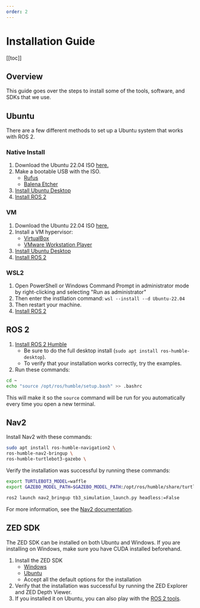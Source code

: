 ```yaml
---
order: 2
---
```

# Installation Guide

[[toc]]

## Overview

This guide goes over the steps to install some of the tools, software, and SDKs that we use.

## Ubuntu

There are a few different methods to set up a Ubuntu system that works with ROS 2.

### Native Install

1. Download the Ubuntu 22.04 ISO [here.](https://ubuntu.com/download/desktop)
2. Make a bootable USB with the ISO.
    - [Rufus](https://rufus.ie/en/)
    - [Balena Etcher](https://etcher.balena.io/)
3. [Install Ubuntu Desktop](https://ubuntu.com/tutorials/install-ubuntu-desktop#1-overview)
4. [Install ROS 2](#ros-2)

### VM 

1. Download the Ubuntu 22.04 ISO [here.](https://ubuntu.com/download/desktop)
2. Install a VM hypervisor:
    - [VirtualBox](https://www.virtualbox.org/)
    - [VMware Workstation Player](https://www.vmware.com/products/workstation-player.html)
3. [Install Ubuntu Desktop](https://ubuntu.com/tutorials/install-ubuntu-desktop#1-overview)
4. [Install ROS 2](#ros-2)

### WSL2

1. Open PowerShell or Windows Command Prompt in administrator mode by right-clicking and selecting "Run as administrator"
2. Then enter the instllation command: `wsl --install --d Ubuntu-22.04`
3. Then restart your machine.
4. [Install ROS 2](#ros-2)

## ROS 2

1. [Install ROS 2 Humble](https://docs.ros.org/en/humble/Installation/Ubuntu-Install-Debians.html)
    - Be sure to do the full desktop install (`sudo apt install ros-humble-desktop`).
    - To verify that your installation works correctly, try the examples.
2.  Run these commands:
``` sh
cd ~
echo "source /opt/ros/humble/setup.bash" >> .bashrc
```
This will make it so the `source` command will be run for you automatically every time you open a new terminal.

## Nav2

Install Nav2 with these commands:

``` sh
sudo apt install ros-humble-navigation2 \
ros-humble-nav2-bringup \
ros-humble-turtlebot3-gazebo \
```

Verify the installation was successful by running these commands:

``` sh
export TURTLEBOT3_MODEL=waffle
export GAZEBO_MODEL_PATH=$GAZEBO_MODEL_PATH:/opt/ros/humble/share/turtlebot3_gazebo/models

ros2 launch nav2_bringup tb3_simulation_launch.py headless:=False
```

For more information, see the [Nav2 documentation](https://navigation.ros.org/getting_started/index.html).

## ZED SDK

The ZED SDK can be installed on both Ubuntu and Windows.
If you are installing on Windows, make sure you have CUDA installed beforehand.

1. Install the ZED SDK
    - [Windows](https://www.stereolabs.com/docs/installation/windows)
    - [Ubuntu](https://www.stereolabs.com/docs/installation/linux)
    - Accept all the default options for the installation
2. Verify that the installation was successful by running the ZED Explorer and ZED Depth Viewer.
3. If you installed it on Ubuntu, you can also play with the [ROS 2 tools](https://www.stereolabs.com/docs/ros2).